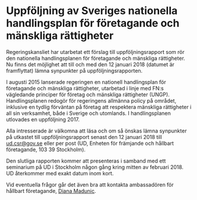 # Uppföljning av Sveriges nationella handlingsplan för företagande och mänskliga rättigheter

Regeringskansliet har utarbetat ett förslag till uppföljningsrapport som rör den nationella handlingsplanen för företagande och mänskliga rättigheter. Nu finns det möjlighet att till och med den 12 januari 2018 (datumet är framflyttat) lämna synpunkter på uppföljningsrapporten.


I augusti 2015 lanserade regeringen en nationell handlingsplan för företagande och mänskliga rättigheter, utarbetad i linje med FN:s vägledande principer för företag och mänskliga rättigheter (UNGP). Handlingsplanen redogör för regeringens allmänna policy på området, inklusive en tydlig förväntan på företag att respektera mänskliga rättigheter i all sin verksamhet, både i Sverige och utomlands. I handlingsplanen utlovades en uppföljning 2017\.

Alla intresserade är välkomna att läsa och om så önskas lämna synpunkter på utkastet till uppföljningsrapport senast den 12 januari 2018 till [ud.csr@gov.se](mailto:ud.csr@gov.se) eller per post (UD, Enheten för främjande och hållbart företagande, 103 39 Stockholm).

Den slutliga rapporten kommer att presenteras i samband med ett seminarium på UD i Stockholm någon gång kring mitten av februari 2018\. UD återkommer med exakt datum inom kort.

Vid eventuella frågor går det även bra att kontakta ambassadören för hållbart företagande, [Diana Madunic](mailto:diana.madunic@gov.se).
